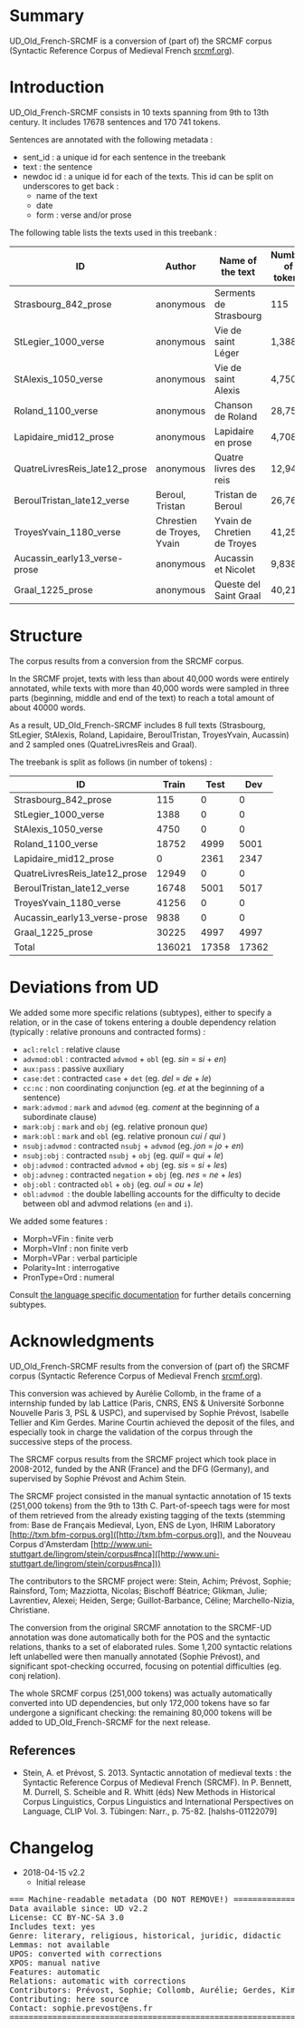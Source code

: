 # Summary

UD_Old_French-SRCMF is a conversion of (part of) the SRCMF corpus (Syntactic Reference Corpus of Medieval French [srcmf.org](http://srcmf.org/)).

# Introduction

UD_Old_French-SRCMF consists in 10 texts spanning from 9th to 13th century. It includes 17678 sentences and 170 741 tokens.

Sentences are annotated with the following metadata :
+ sent_id : a unique id for each sentence in the treebank
+ text : the sentence
+ newdoc id : a unique id for each of the texts. This id can be split on underscores to get back :
    + name of the text
    + date
    + form : verse and/or prose


The following table lists the texts used in this treebank :

| ID | Author | Name of the text | Number of tokens |
| ------ | ------ | ------ | ------ |
| Strasbourg_842_prose | anonymous | Serments de Strasbourg | 115 |
| StLegier_1000_verse | anonymous | Vie de saint Léger | 1,388 |
| StAlexis_1050_verse | anonymous | Vie de saint Alexis | 4,750 |
| Roland_1100_verse | anonymous | Chanson de Roland | 28,752 |
| Lapidaire_mid12_prose | anonymous | Lapidaire en prose | 4,708 |
| QuatreLivresReis_late12_prose | anonymous | Quatre livres des reis | 12,949 |
| BeroulTristan_late12_verse | Beroul, Tristan | Tristan de Beroul  | 26,766 |
| TroyesYvain_1180_verse | Chrestien de Troyes, Yvain | Yvain de Chretien de Troyes | 41,256 |
| Aucassin_early13_verse-prose | anonymous | Aucassin et Nicolet | 9,838 |
| Graal_1225_prose | anonymous | Queste del Saint Graal | 40,219 |


# Structure

The corpus results from a conversion from the SRCMF corpus.

In the SRCMF projet, texts with less than about 40,000 words were entirely annotated, while texts with more than 40,000 words were sampled in three parts (beginning, middle and end of the text) to reach a total amount of about 40000 words.

As a result, UD_Old_French-SRCMF includes 8 full texts (Strasbourg, StLegier, StAlexis, Roland, Lapidaire, BeroulTristan, TroyesYvain, Aucassin) and 2 sampled ones (QuatreLivresReis and Graal).

The treebank is split as follows (in number of tokens) :

| ID | Train | Test | Dev |
| ------ | ------ | ------ | ------ |
| Strasbourg_842_prose | 115 | 0 | 0 |
| StLegier_1000_verse | 1388 | 0 | 0 |
| StAlexis_1050_verse | 4750 | 0 | 0 |
| Roland_1100_verse | 18752 | 4999 | 5001 |
| Lapidaire_mid12_prose | 0 | 2361 | 2347 |
| QuatreLivresReis_late12_prose | 12949 | 0 | 0 |
| BeroulTristan_late12_verse | 16748 | 5001 | 5017 |
| TroyesYvain_1180_verse | 41256 | 0 | 0 |
| Aucassin_early13_verse-prose | 9838 | 0 | 0 |
| Graal_1225_prose | 30225 | 4997 | 4997 |
| Total | 136021 | 17358 | 17362 |

# Deviations from UD

We added some more specific relations (subtypes), either to specify a relation, or in the case of tokens entering a double dependency relation (typically : relative pronouns and  contracted forms) :

+ `acl:relcl` : relative clause
+ `advmod:obl` : contracted `advmod` + `obl` (eg. _sin_ = _si_ + _en_)
+ `aux:pass` : passive auxiliary
+ `case:det` : contracted `case` + `det` (eg. _del_ = _de_ + _le_)
+ `cc:nc` : non coordinating conjunction (eg. _et_ at the beginning of a sentence)
+ `mark:advmod` : `mark` and `advmod` (eg. _coment_ at the beginning of a subordinate clause)
+ `mark:obj` : `mark` and `obj` (eg. relative pronoun _que_)
+ `mark:obl` : `mark` and `obl` (eg. relative pronoun _cui_ / _qui_ )
+ `nsubj:advmod` : contracted `nsubj` + `advmod` (eg. _jon_ = _jo_ + _en_)
+ `nsubj:obj` : contracted `nsubj` + `obj` (eg. _quil_ = _qui_ + _le_)
+ `obj:advmod` : contracted `advmod` + `obj` (eg. _sis_ = _si_ + _les_)
+ `obj:advneg` : contracted `negation` + `obj` (eg. _nes_ = _ne_ + _les_)
+ `obj:obl` : contracted `obl` + `obj` (eg. _oul_ = _ou_ + _le_)
+ `obl:advmod `: the double labelling accounts for the difficulty to decide between obl and advmod relations (`en` and `i`).

We added some features :

+ Morph=VFin : finite verb
+ Morph=VInf : non finite verb
+ Morph=VPar : verbal participle
+ Polarity=Int : interrogative
+ PronType=Ord : numeral

Consult [the language specific documentation](http://universaldependencies.org/fro/dep/index.html) for further details concerning subtypes.


# Acknowledgments


UD_Old_French-SRCMF results from the conversion of (part of) the SRCMF corpus (Syntactic Reference Corpus of Medieval French [srcmf.org](srcmf.org)).

This conversion was achieved by Aurélie Collomb, in the frame of a internship funded by lab Lattice (Paris, CNRS, ENS & Université Sorbonne Nouvelle Paris 3, PSL & USPC), and supervised by Sophie Prévost, Isabelle Tellier and Kim Gerdes. Marine Courtin achieved the deposit of the files, and especially took in charge the validation of the corpus through the successive steps of the process.

The SRCMF corpus results from the SRCMF project which took place in 2008-2012, funded by the ANR (France) and the DFG (Germany), and supervised by Sophie Prévost and Achim Stein.

The SRCMF project consisted in the manual syntactic annotation of 15 texts (251,000 tokens) from the 9th to 13th C. Part-of-speech tags were for most of them retrieved from the already existing tagging of the texts (stemming from: Base de Français Medieval, Lyon, ENS de Lyon, IHRIM Laboratory [http://txm.bfm-corpus.org]([http://txm.bfm-corpus.org]), and the Nouveau Corpus d'Amsterdam [http://www.uni-stuttgart.de/lingrom/stein/corpus#nca]([http://www.uni-stuttgart.de/lingrom/stein/corpus#nca]))

The contributors to the SRCMF project were: Stein, Achim; Prévost, Sophie; Rainsford, Tom; Mazziotta, Nicolas;  Bischoff Béatrice; Glikman, Julie; Lavrentiev, Alexei; Heiden, Serge; Guillot-Barbance, Céline; Marchello-Nizia, Christiane.

The conversion from the original SRCMF annotation to the SRCMF-UD annotation was done automatically both for the POS and the syntactic relations, thanks to a set of elaborated rules.
Some 1,200 syntactic relations left unlabelled were then manually annotated (Sophie Prévost), and significant spot-checking occurred, focusing on potential difficulties (eg. conj relation).

The whole SRCMF corpus (251,000 tokens) was actually automatically converted into UD dependencies, but only 172,000 tokens have so far undergone a significant checking: the remaining 80,000 tokens will be added to UD_Old_French-SRCMF for the next release.


## References

* Stein, A. et Prévost, S. 2013. Syntactic annotation of medieval texts : the Syntactic Reference Corpus of Medieval French (SRCMF). In P. Bennett, M. Durrell, S. Scheible and R. Whitt (éds) New Methods in Historical Corpus Linguistics, Corpus Linguistics and International Perspectives on Language, CLIP Vol. 3. Tübingen: Narr., p. 75-82. [halshs-01122079]

# Changelog

* 2018-04-15 v2.2
  * Initial release

<pre>
=== Machine-readable metadata (DO NOT REMOVE!) ================================
Data available since: UD v2.2
License: CC BY-NC-SA 3.0
Includes text: yes
Genre: literary, religious, historical, juridic, didactic
Lemmas: not available
UPOS: converted with corrections
XPOS: manual native
Features: automatic
Relations: automatic with corrections
Contributors: Prévost, Sophie; Collomb, Aurélie; Gerdes, Kim; Tellier, Isabelle; Courtin, Marine; Lavrentiev, Alexei; Guillot-Barbance, Céline.
Contributing: here source
Contact: sophie.prevost@ens.fr
===============================================================================
</pre>
